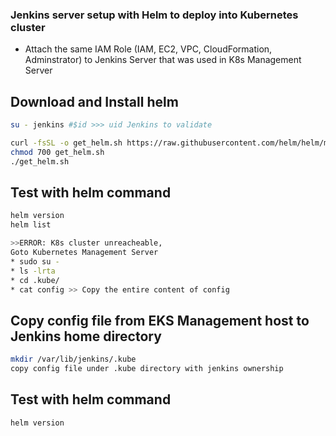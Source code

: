 ### Jenkins server setup with Helm to deploy into Kubernetes cluster
* Attach the same IAM Role (IAM, EC2, VPC, CloudFormation, Adminstrator) to Jenkins Server that was used in K8s Management Server

## Download and Install helm 
```sh
su - jenkins #$id >>> uid Jenkins to validate 

curl -fsSL -o get_helm.sh https://raw.githubusercontent.com/helm/helm/master/scripts/get-helm-3
chmod 700 get_helm.sh
./get_helm.sh
```

## Test with helm command
```sh
helm version
helm list

>>ERROR: K8s cluster unreacheable,
Goto Kubernetes Management Server
* sudo su -
* ls -lrta
* cd .kube/
* cat config >> Copy the entire content of config
```

## Copy config file from EKS Management host to Jenkins home directory
```sh
mkdir /var/lib/jenkins/.kube
copy config file under .kube directory with jenkins ownership
```

## Test with helm command
```sh
helm version
```
